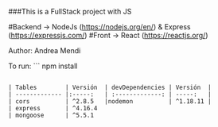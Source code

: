 ###This is a FullStack project with JS

#Backend -> NodeJs (https://nodejs.org/en/) & Express (https://expressjs.com/)
#Front -> React (https://reactjs.org/)

Author: Andrea Mendi

To run: ```
npm install
```

| Tables        | Versión  | devDependencies | Versión  |
| ------------- |:-----:   | :-------------: | -----:   |
| cors          | ^2.8.5   |nodemon          | ^1.18.11 |
| express       | ^4.16.4        
| mongoose      | ^5.5.1       

